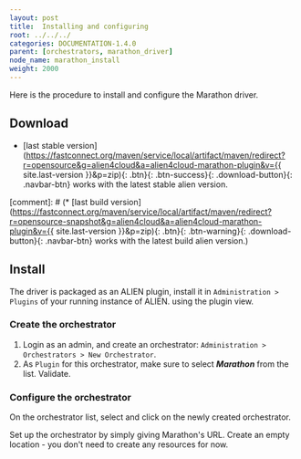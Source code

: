 ```yaml
---
layout: post
title:  Installing and configuring
root: ../../../
categories: DOCUMENTATION-1.4.0
parent: [orchestrators, marathon_driver]
node_name: marathon_install
weight: 2000
---
```


Here is the procedure to install and configure the Marathon driver.

## Download

* [last stable version](https://fastconnect.org/maven/service/local/artifact/maven/redirect?r=opensource&g=alien4cloud&a=alien4cloud-marathon-plugin&v={{ site.last-version }}&p=zip){: .btn}{: .btn-success}{: .download-button}{: .navbar-btn} works with the latest stable alien version.

[comment]: # (* [last build version](https://fastconnect.org/maven/service/local/artifact/maven/redirect?r=opensource-snapshot&g=alien4cloud&a=alien4cloud-marathon-plugin&v={{ site.last-version }}&p=zip){: .btn}{: .btn-warning}{: .download-button}{: .navbar-btn} works with the latest build alien version.)

## Install
The driver is packaged as an ALIEN plugin, install it in `Administration > Plugins` of your running instance of ALIEN.
using the plugin view.

### Create the orchestrator
1. Login as an admin, and create an orchestrator: `Administration > Orchestrators > New Orchestrator`.
2. As `Plugin` for this orchestrator, make sure to select ***Marathon*** from the list. Validate.

### Configure the orchestrator
On the orchestrator list, select and click on the newly created orchestrator.

Set up the orchestrator by simply giving Marathon's URL.
Create an empty location - you don't need to create any resources for now.
